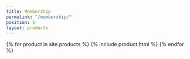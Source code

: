 ```yaml
---
title: Membership
permalink: "/membership/"
position: 6
layout: products
---
```


{% for product in site.products %}
  {% include product.html %}
{% endfor %}